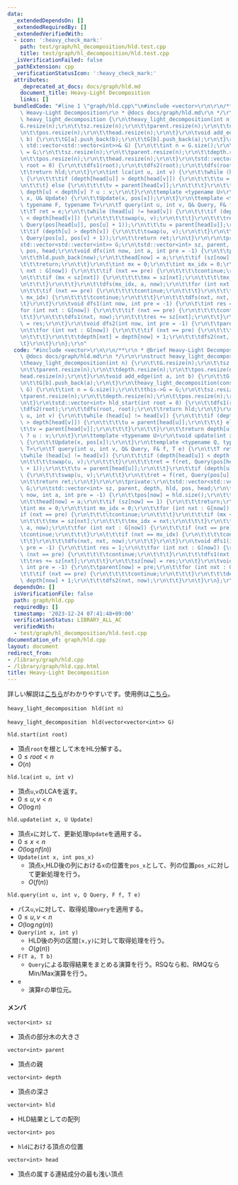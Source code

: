 ```yaml
---
data:
  _extendedDependsOn: []
  _extendedRequiredBy: []
  _extendedVerifiedWith:
  - icon: ':heavy_check_mark:'
    path: test/graph/hl_decomposition/hld.test.cpp
    title: test/graph/hl_decomposition/hld.test.cpp
  _isVerificationFailed: false
  _pathExtension: cpp
  _verificationStatusIcon: ':heavy_check_mark:'
  attributes:
    _deprecated_at_docs: docs/graph/hld.md
    document_title: Heavy-Light Decomposition
    links: []
  bundledCode: "#line 1 \"graph/hld.cpp\"\n#include <vector>\r\n\r\n/**\r\n * @brief\
    \ Heavy-Light Decomposition\r\n * @docs docs/graph/hld.md\r\n */\r\n\r\nstruct\
    \ heavy_light_decomposition {\r\n\theavy_light_decomposition(int n) {\r\n\t\t\
    G.resize(n);\r\n\t\tsz.resize(n);\r\n\t\tparent.resize(n);\r\n\t\tdepth.resize(n);\r\
    \n\t\tpos.resize(n);\r\n\t\thead.resize(n);\r\n\t}\r\n\tvoid add_edge(int a, int\
    \ b) {\r\n\t\tG[a].push_back(b);\r\n\t\tG[b].push_back(a);\r\n\t}\r\n\theavy_light_decomposition(const\
    \ std::vector<std::vector<int>>& G) {\r\n\t\tint n = G.size();\r\n\t\tthis->G\
    \ = G;\r\n\t\tsz.resize(n);\r\n\t\tparent.resize(n);\r\n\t\tdepth.resize(n);\r\
    \n\t\tpos.resize(n);\r\n\t\thead.resize(n);\r\n\t}\r\n\tstd::vector<int> hld_start(int\
    \ root = 0) {\r\n\t\tdfs1(root);\r\n\t\tdfs2(root);\r\n\t\tdfs(root, root);\r\n\
    \t\treturn hld;\r\n\t}\r\n\tint lca(int u, int v) {\r\n\t\twhile (head[u] != head[v])\
    \ {\r\n\t\t\tif (depth[head[u]] > depth[head[v]]) {\r\n\t\t\t\tu = parent[head[u]];\r\
    \n\t\t\t} else {\r\n\t\t\t\tv = parent[head[v]];\r\n\t\t\t}\r\n\t\t}\r\n\t\treturn\
    \ depth[u] < depth[v] ? u : v;\r\n\t}\r\n\ttemplate <typename U>\r\n\tvoid update(int\
    \ x, U& Update) {\r\n\t\tUpdate(x, pos[x]);\r\n\t}\r\n\ttemplate <typename Q,\
    \ typename F, typename T>\r\n\tT query(int u, int v, Q& Query, F& f, T e) {\r\n\
    \t\tT ret = e;\r\n\t\twhile (head[u] != head[v]) {\r\n\t\t\tif (depth[head[u]]\
    \ < depth[head[v]]) {\r\n\t\t\t\tswap(u, v);\r\n\t\t\t}\r\n\t\t\tret = f(ret,\
    \ Query(pos[head[u]], pos[u] + 1));\r\n\t\t\tu = parent[head[u]];\r\n\t\t}\r\n\
    \t\tif (depth[u] > depth[v]) {\r\n\t\t\tswap(u, v);\r\n\t\t}\r\n\t\tret = f(ret,\
    \ Query(pos[u], pos[v] + 1));\r\n\t\treturn ret;\r\n\t}\r\n\r\n\tprivate:\r\n\t\
    std::vector<std::vector<int>> G;\r\n\tstd::vector<int> sz, parent, depth, hld,\
    \ pos, head;\r\n\tvoid dfs(int now, int a, int pre = -1) {\r\n\t\tpos[now] = hld.size();\r\
    \n\t\thld.push_back(now);\r\n\t\thead[now] = a;\r\n\t\tif (sz[now] == 1) {\r\n\
    \t\t\treturn;\r\n\t\t}\r\n\t\tint mx = 0;\r\n\t\tint mx_idx = 0;\r\n\t\tfor (int\
    \ nxt : G[now]) {\r\n\t\t\tif (nxt == pre) {\r\n\t\t\t\tcontinue;\r\n\t\t\t}\r\
    \n\t\t\tif (mx < sz[nxt]) {\r\n\t\t\t\tmx = sz[nxt];\r\n\t\t\t\tmx_idx = nxt;\r\
    \n\t\t\t}\r\n\t\t}\r\n\t\tdfs(mx_idx, a, now);\r\n\t\tfor (int nxt : G[now]) {\r\
    \n\t\t\tif (nxt == pre) {\r\n\t\t\t\tcontinue;\r\n\t\t\t}\r\n\t\t\tif (nxt ==\
    \ mx_idx) {\r\n\t\t\t\tcontinue;\r\n\t\t\t}\r\n\t\t\tdfs(nxt, nxt, now);\r\n\t\
    \t}\r\n\t}\r\n\tvoid dfs1(int now, int pre = -1) {\r\n\t\tint res = 1;\r\n\t\t\
    for (int nxt : G[now]) {\r\n\t\t\tif (nxt == pre) {\r\n\t\t\t\tcontinue;\r\n\t\
    \t\t}\r\n\t\t\tdfs1(nxt, now);\r\n\t\t\tres += sz[nxt];\r\n\t\t}\r\n\t\tsz[now]\
    \ = res;\r\n\t}\r\n\tvoid dfs2(int now, int pre = -1) {\r\n\t\tparent[now] = pre;\r\
    \n\t\tfor (int nxt : G[now]) {\r\n\t\t\tif (nxt == pre) {\r\n\t\t\t\tcontinue;\r\
    \n\t\t\t}\r\n\t\t\tdepth[nxt] = depth[now] + 1;\r\n\t\t\tdfs2(nxt, now);\r\n\t\
    \t}\r\n\t}\r\n};\r\n"
  code: "#include <vector>\r\n\r\n/**\r\n * @brief Heavy-Light Decomposition\r\n *\
    \ @docs docs/graph/hld.md\r\n */\r\n\r\nstruct heavy_light_decomposition {\r\n\
    \theavy_light_decomposition(int n) {\r\n\t\tG.resize(n);\r\n\t\tsz.resize(n);\r\
    \n\t\tparent.resize(n);\r\n\t\tdepth.resize(n);\r\n\t\tpos.resize(n);\r\n\t\t\
    head.resize(n);\r\n\t}\r\n\tvoid add_edge(int a, int b) {\r\n\t\tG[a].push_back(b);\r\
    \n\t\tG[b].push_back(a);\r\n\t}\r\n\theavy_light_decomposition(const std::vector<std::vector<int>>&\
    \ G) {\r\n\t\tint n = G.size();\r\n\t\tthis->G = G;\r\n\t\tsz.resize(n);\r\n\t\
    \tparent.resize(n);\r\n\t\tdepth.resize(n);\r\n\t\tpos.resize(n);\r\n\t\thead.resize(n);\r\
    \n\t}\r\n\tstd::vector<int> hld_start(int root = 0) {\r\n\t\tdfs1(root);\r\n\t\
    \tdfs2(root);\r\n\t\tdfs(root, root);\r\n\t\treturn hld;\r\n\t}\r\n\tint lca(int\
    \ u, int v) {\r\n\t\twhile (head[u] != head[v]) {\r\n\t\t\tif (depth[head[u]]\
    \ > depth[head[v]]) {\r\n\t\t\t\tu = parent[head[u]];\r\n\t\t\t} else {\r\n\t\t\
    \t\tv = parent[head[v]];\r\n\t\t\t}\r\n\t\t}\r\n\t\treturn depth[u] < depth[v]\
    \ ? u : v;\r\n\t}\r\n\ttemplate <typename U>\r\n\tvoid update(int x, U& Update)\
    \ {\r\n\t\tUpdate(x, pos[x]);\r\n\t}\r\n\ttemplate <typename Q, typename F, typename\
    \ T>\r\n\tT query(int u, int v, Q& Query, F& f, T e) {\r\n\t\tT ret = e;\r\n\t\
    \twhile (head[u] != head[v]) {\r\n\t\t\tif (depth[head[u]] < depth[head[v]]) {\r\
    \n\t\t\t\tswap(u, v);\r\n\t\t\t}\r\n\t\t\tret = f(ret, Query(pos[head[u]], pos[u]\
    \ + 1));\r\n\t\t\tu = parent[head[u]];\r\n\t\t}\r\n\t\tif (depth[u] > depth[v])\
    \ {\r\n\t\t\tswap(u, v);\r\n\t\t}\r\n\t\tret = f(ret, Query(pos[u], pos[v] + 1));\r\
    \n\t\treturn ret;\r\n\t}\r\n\r\n\tprivate:\r\n\tstd::vector<std::vector<int>>\
    \ G;\r\n\tstd::vector<int> sz, parent, depth, hld, pos, head;\r\n\tvoid dfs(int\
    \ now, int a, int pre = -1) {\r\n\t\tpos[now] = hld.size();\r\n\t\thld.push_back(now);\r\
    \n\t\thead[now] = a;\r\n\t\tif (sz[now] == 1) {\r\n\t\t\treturn;\r\n\t\t}\r\n\t\
    \tint mx = 0;\r\n\t\tint mx_idx = 0;\r\n\t\tfor (int nxt : G[now]) {\r\n\t\t\t\
    if (nxt == pre) {\r\n\t\t\t\tcontinue;\r\n\t\t\t}\r\n\t\t\tif (mx < sz[nxt]) {\r\
    \n\t\t\t\tmx = sz[nxt];\r\n\t\t\t\tmx_idx = nxt;\r\n\t\t\t}\r\n\t\t}\r\n\t\tdfs(mx_idx,\
    \ a, now);\r\n\t\tfor (int nxt : G[now]) {\r\n\t\t\tif (nxt == pre) {\r\n\t\t\t\
    \tcontinue;\r\n\t\t\t}\r\n\t\t\tif (nxt == mx_idx) {\r\n\t\t\t\tcontinue;\r\n\t\
    \t\t}\r\n\t\t\tdfs(nxt, nxt, now);\r\n\t\t}\r\n\t}\r\n\tvoid dfs1(int now, int\
    \ pre = -1) {\r\n\t\tint res = 1;\r\n\t\tfor (int nxt : G[now]) {\r\n\t\t\tif\
    \ (nxt == pre) {\r\n\t\t\t\tcontinue;\r\n\t\t\t}\r\n\t\t\tdfs1(nxt, now);\r\n\t\
    \t\tres += sz[nxt];\r\n\t\t}\r\n\t\tsz[now] = res;\r\n\t}\r\n\tvoid dfs2(int now,\
    \ int pre = -1) {\r\n\t\tparent[now] = pre;\r\n\t\tfor (int nxt : G[now]) {\r\n\
    \t\t\tif (nxt == pre) {\r\n\t\t\t\tcontinue;\r\n\t\t\t}\r\n\t\t\tdepth[nxt] =\
    \ depth[now] + 1;\r\n\t\t\tdfs2(nxt, now);\r\n\t\t}\r\n\t}\r\n};\r\n"
  dependsOn: []
  isVerificationFile: false
  path: graph/hld.cpp
  requiredBy: []
  timestamp: '2023-12-24 07:41:48+09:00'
  verificationStatus: LIBRARY_ALL_AC
  verifiedWith:
  - test/graph/hl_decomposition/hld.test.cpp
documentation_of: graph/hld.cpp
layout: document
redirect_from:
- /library/graph/hld.cpp
- /library/graph/hld.cpp.html
title: Heavy-Light Decomposition
---
```

詳しい解説は[こちら](https://hcpc-hokudai.github.io/archive/graph_tree_001.pdf)がわかりやすいです。使用例は[こちら](https://atcoder.jp/contests/abc294/submissions/46419196)。

```heavy_light_decomposition　hld(int n)```

```heavy_light_decomposition　hld(vector<vector<int>> G)```



```hld.start(int root)```
- 頂点`root`を根として木をHL分解する。
- $0\le root<n$
- $O(n)$


```hld.lca(int u, int v)```
- 頂点`u`,`v`のLCAを返す。
- $0\le u, v < n$
- $O(\log{n})$

```hld.update(int x, U Update)```
- 頂点`x`に対して、更新処理`Update`を適用する。
- $0\le x < n$
- $O(\log{n}f(n))$
- ```Update(int x, int pos_x)```
	- 頂点`x`,HLD後の列における`x`の位置を`pos_x`として、列の位置`pos_x`に対して更新処理を行う。
	- $O(f(n))$

```hld.query(int u, int v, Q Query, F f, T e)```
- パス`u`,`v`に対して、取得処理`Query`を適用する。
- $0\le u, v < n$
- $O(\log{n}g(n))$
- ```Query(int x, int y)```
	- HLD後の列の区間`[x,y)`に対して取得処理を行う。
	- $O(g(n))$
- ```F(T a, T b)```
	- `Query`による取得結果をまとめる演算を行う。RSQなら和、RMQならMin/Max演算を行う。
- ```e```
	- 演算`F`の単位元。

#### メンバ
`vector<int> sz`
- 頂点の部分木の大きさ

`vector<int> parent`
- 頂点の親

`vector<int> depth`
- 頂点の深さ

`vector<int> hld`
- HLD結果としての配列

`vector<int> pos`
- `hld`における頂点の位置

`vector<int> head`
- 頂点の属する連結成分の最も浅い頂点